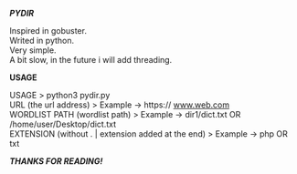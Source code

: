 ***PYDIR***
                                                                                                                                                 
Inspired in gobuster.                                                                            
Writed in python.                                                                            
Very simple.                                                                            
A bit slow, in the future i will add threading.                                                                            
                                                                                                                                                 
                                                                                                                                                 
**USAGE**
                                                                                                                                                 
USAGE > python3 pydir.py                                                                            
URL (the url address) > Example -> https:// www.web.com                                                                             
WORDLIST PATH (wordlist path) > Example -> dir1/dict.txt OR /home/user/Desktop/dict.txt                                                                             
EXTENSION (without . | extension added at the end) > Example -> php OR txt                                                                            
                                                                                                                                                 
                                                                                                                                                 
***THANKS FOR READING!***                                                                                                                                                  
